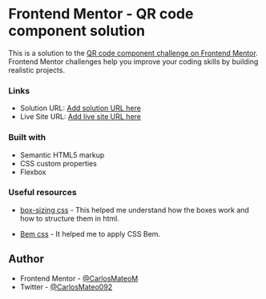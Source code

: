 # Frontend Mentor - QR code component solution

This is a solution to the [QR code component challenge on Frontend Mentor](https://www.frontendmentor.io/challenges/qr-code-component-iux_sIO_H). Frontend Mentor challenges help you improve your coding skills by building realistic projects. 


### Links

- Solution URL: [Add solution URL here](https://your-solution-url.com)
- Live Site URL: [Add live site URL here](https://your-live-site-url.com)

### Built with

- Semantic HTML5 markup
- CSS custom properties
- Flexbox

### Useful resources

- [box-sizing css](https://developer.mozilla.org/en-US/docs/Web/CSS/box-sizing) - This helped me understand how the boxes work and how to structure them in html.

- [Bem css](https://sparkbox.com/foundry/bem_by_example) - It helped me to apply CSS Bem.

## Author

- Frontend Mentor - [@CarlosMateoM](https://www.frontendmentor.io/profile/CarlosMateoM)
- Twitter - [@CarlosMateo092](https://www.twitter.com/@CarlosMateo092)
